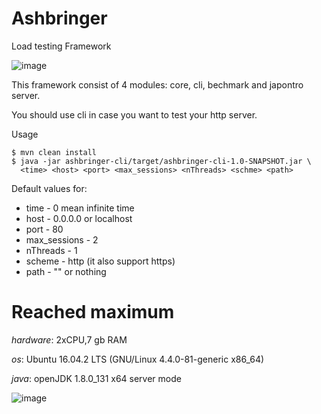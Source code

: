 # Ashbringer
Load testing Framework

![image](https://user-images.githubusercontent.com/16746106/27516254-0d7556a2-59bf-11e7-8b3d-7709e5283341.png)

This framework consist of 4 modules: core, cli, bechmark and japontro server.

You should use cli in case you want to test your http server.

Usage
```
$ mvn clean install
$ java -jar ashbringer-cli/target/ashbringer-cli-1.0-SNAPSHOT.jar \
  <time> <host> <port> <max_sessions> <nThreads> <schme> <path>
```
Default values for:
* time          - 0 mean infinite time
* host          - 0.0.0.0 or localhost
* port          - 80
* max_sessions  - 2
* nThreads      - 1
* scheme        - http (it also support https)
* path          - "" or nothing

# Reached maximum
*hardware*: 2xCPU,7 gb RAM

*os*: Ubuntu 16.04.2 LTS (GNU/Linux 4.4.0-81-generic x86_64)

*java*: openJDK 1.8.0_131 x64 server mode

![image](https://user-images.githubusercontent.com/16746106/27547155-b6cf157e-5a9d-11e7-905c-3bebab56f636.png)
